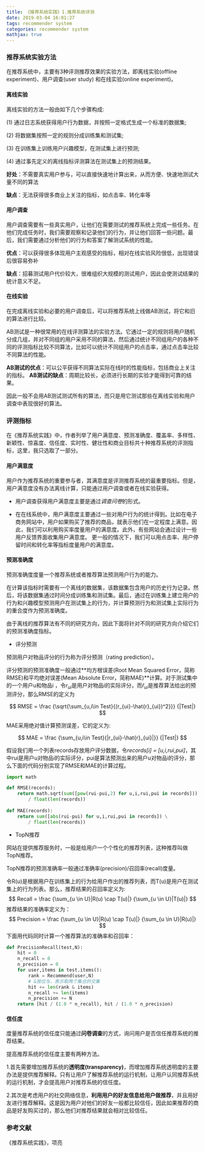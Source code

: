 ```yaml
---
title: 《推荐系统实践》1.推荐系统评测
date: 2019-03-04 16:01:27
tags: recommender system
categories: recommender system
mathjax: true
---
```


### 推荐系统实验方法

在推荐系统中，主要有3种评测推荐效果的实验方法，即离线实验(offline experiment)、用户调查(user study) 和在线实验(online experiment)。

#### 离线实验

离线实验的方法一般由如下几个步骤构成:

(1) 通过日志系统获得用户行为数据，并按照一定格式生成一个标准的数据集; 

(2) 将数据集按照一定的规则分成训练集和测试集; 

(3) 在训练集上训练用户兴趣模型，在测试集上进行预测; 

(4) 通过事先定义的离线指标评测算法在测试集上的预测结果。

**好处**：不需要真实用户参与，可以直接快速地计算出来，从而方便、快速地测试大量不同的算法  

**缺点**：无法获得很多商业上关注的指标，如点击率、转化率等

#### 用户调查

用户调查需要有一些真实用户，让他们在需要测试的推荐系统上完成一些任务。在他们完成任务时，我们需要观察和记录他们的行为，并让他们回答一些问题。最后，我们需要通过分析他们的行为和答案了解测试系统的性能。

**优点**：可以获得很多体现用户主观感受的指标，相对在线实验风险很低，出现错误后很容易弥补

**缺点**：招募测试用户代价较大，很难组织大规模的测试用户，因此会使测试结果的统计意义不足。

#### 在线实验

在完成离线实验和必要的用户调查后，可以将推荐系统上线做AB测试，将它和旧的算法进行比较。

AB测试是一种很常用的在线评测算法的实验方法。它通过一定的规则将用户随机分成几组，并对不同组的用户采用不同的算法，然后通过统计不同组用户的各种不同的评测指标比较不同算法，比如可以统计不同组用户的点击率，通过点击率比较不同算法的性能。

**AB测试的优点**：可以公平获得不同算法实际在线时的性能指标，包括商业上关注的指标。
**AB测试的缺点**：周期比较长，必须进行长期的实验才能得到可靠的结果。

因此一般不会用AB测试测试所有的算法，而只是用它测试那些在离线实验和用户调查中表现很好的算法。

### 评测指标

在《推荐系统实践》中，作者列举了用户满意度、预测准确度、覆盖率、多样性、新颖性、惊喜度、信任度、实时性、健壮性和商业目标共十种推荐系统的评测指标，这里，我只选取了一部分。

#### 用户满意度

用户作为推荐系统的重要参与者，其满意度是评测推荐系统的最重要指标。但是，用户满意度没有办法离线计算，只能通过用户调查或者在线实验获得。

* 用户调查获得用户满意度主要是通过*调查问卷*的形式。

* 在在线系统中，用户满意度主要通过一些对用户行为的统计得到。比如在电子商务网站中，用户如果购买了推荐的商品，就表示他们在一定程度上满意。因此，我们可以利用购买率度量用户的满意度。此外，有些网站会通过设计一些用户反馈界面收集用户满意度。 更一般的情况下，我们可以用点击率、用户停留时间和转化率等指标度量用户的满意度。

#### 预测准确度

预测准确度度量一个推荐系统或者推荐算法预测用户行为的能力。

在计算该指标时需要有一个离线的数据集，该数据集包含用户的历史行为记录。然后，将该数据集通过时间分成训练集和测试集。最后，通过在训练集上建立用户的行为和兴趣模型预测用户在测试集上的行为，并计算预测行为和测试集上实际行为的重合度作为预测准确度。

由于离线的推荐算法有不同的研究方向，因此下面将针对不同的研究方向介绍它们的预测准确度指标。 

* 评分预测

预测用户对物品评分的行为称为评分预测（rating prediction）。

评分预测的预测准确度一般通过**均方根误差(Root Mean Squared Error，简称RMSE)和平均绝对误差(Mean Absolute Error，简称MAE)**计算。对于测试集中的一个用户u和物品i ，令$r_{ui}$是用户对物品i的实际评分，而$\hat{r}_{ui}$是推荐算法给出的预测评分，那么RMSE的定义为

$$
RMSE = \frac {\sqrt{\sum_{u,i\in Test}{(r_{ui}-\hat{r}_{ui})^2}}} {|Test|}
$$

MAE采用绝对值计算预测误差，它的定义为:

$$
MAE = \frac {\sum_{u,i\in Test}{|r_{ui}-\hat{r}_{ui}|}} {|Test|}
$$

假设我们用一个列表records存放用户评分数据，令*records[i] = [u,i,rui,pui]*，其中rui是用户u对物品i的实际评分，pui是算法预测出来的用户u对物品i的评分，那么下面的代码分别实现了RMSE和MAE的计算过程。 

```python
import math

def RMSE(records):
    return math.sqrt(sum([pow(rui-pui,2) for u,i,rui,pui in records])) \
        / float(len(records))
        
def MAE(records):
    return sum([abs(rui-pui) for u,i,rui,pui in records]) \
        / float(len(records))
```

* TopN推荐

网站在提供推荐服务时，一般是给用户一个个性化的推荐列表，这种推荐叫做TopN推荐。 

TopN推荐的预测准确率一般通过准确率(precision)/召回率(recall)度量。 

令R(u)是根据用户在训练集上的行为给用户作出的推荐列表，而T(u)是用户在测试集上的行为列表。那么，推荐结果的召回率定义为:
$$
Recall = \frac {\sum_{u \in U}|R(u) \cap T(u)|} {\sum_{u \in U}|T(u)|}
$$
推荐结果的准确率定义为：
$$
Precision = \frac {\sum_{u \in U}|R(u) \cap T(u)|} {\sum_{u \in U}|R(u)|}
$$
下面用代码同时计算一个推荐算法的准确率和召回率：

```python
def PrecisionRecall(test,N):
    hit = 0
    n_recall = 0
    n_precision = 0
    for user,items in test.items():
        rank = Recommend(user,N)
        # &按位与，表示取两个集合的交集
        hit += len(rank & items)
        n_recall += len(items)
        n_precision += N
    return [hit / (1.0 * n_recall), hit / (1.0 * n_precision)
```

#### 信任度

度量推荐系统的信任度只能通过**问卷调查**的方式，询问用户是否信任推荐系统的推荐结果。

提高推荐系统的信任度主要有两种方法。

1.首先需要增加推荐系统的**透明度(transparency)**，而增加推荐系统透明度的主要办法是提供推荐解释。只有让用户了解推荐系统的运行机制，让用户认同推荐系统的运行机制，才会提高用户对推荐系统的信任度。

2.其次是考虑用户的社交网络信息，**利用用户的好友信息给用户做推荐**，并且用好友进行推荐解释。这是因为用户对他们的好友一般都比较信任，因此如果推荐的商品是好友购买过的，那么他们对推荐结果就会相对比较信任。

### 参考文献

《推荐系统实践》，项亮